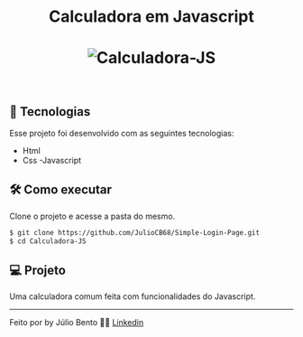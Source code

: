 <h1 align="center">
   Calculadora em Javascript
</h1>

<h1 align="center">
    <img alt="Calculadora-JS" src="https://ibb.co/b7cMGSp" />
</h1>

<br>

## 🚀 Tecnologias

Esse projeto foi desenvolvido com as seguintes tecnologias:

- Html
- Css
-Javascript

## :hammer_and_wrench: Como executar

Clone o projeto e acesse a pasta do mesmo.

```bash
$ git clone https://github.com/JulioCB68/Simple-Login-Page.git
$ cd Calculadora-JS
```
## 💻 Projeto

Uma calculadora comum feita com funcionalidades do Javascript. 

---

Feito por by Júlio Bento 👋🏻 [Linkedin](www.linkedin.com/in/júlio-césar-924487158)